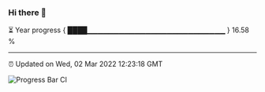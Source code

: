 ### Hi there 👋

⏳ Year progress { ████▁▁▁▁▁▁▁▁▁▁▁▁▁▁▁▁▁▁▁▁▁▁▁▁▁▁ } 16.58 %

---

⏰ Updated on Wed, 02 Mar 2022 12:23:18 GMT

![Progress Bar CI](https://github.com/liununu/liununu/workflows/Progress%20Bar%20CI/badge.svg)
